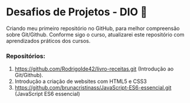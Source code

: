 # Desafios de Projetos - DIO 🚶

Criando meu primeiro repositório no GitHub, para melhor compreensão sobre Git/Github.
Conforme sigo o curso, atualizarei este repositório com aprendizados práticos dos cursos.

### Repositórios:

1. https://github.com/RodrigoIde42/livro-receitas.git (Introdução ao Git/Github).
2. Introdução a criação de websites com HTML5 e CSS3
3. https://github.com/brunacristinass/JavaScript-ES6-essencial.git (JavaScript ES6 essencial)
